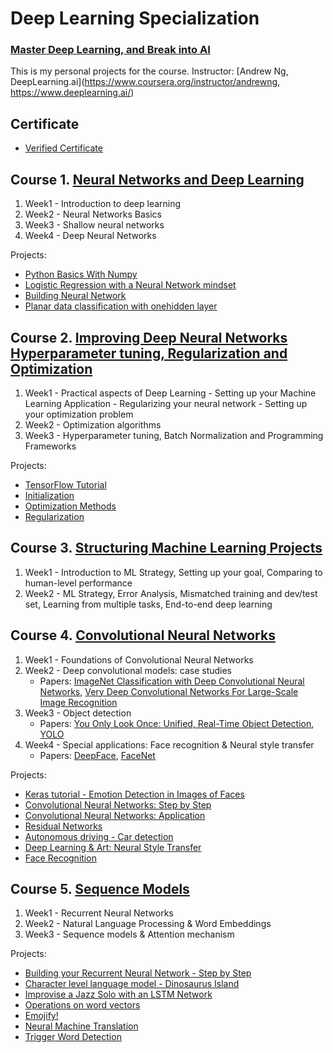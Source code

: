 # Deep Learning Specialization
### [Master Deep Learning, and Break into AI](https://www.coursera.org/specializations/deep-learning)

This is my personal projects for the course.
Instructor: [Andrew Ng, DeepLearning.ai](https://www.coursera.org/instructor/andrewng, https://www.deeplearning.ai/)

## Certificate
* [Verified Certificate](https://www.coursera.org/account/accomplishments/specialization/9PDKWCQE6NKR)

 ## Course 1. [Neural Networks and Deep Learning](https://www.youtube.com/watch?v=CS4cs9xVecg&list=PLkDaE6sCZn6Ec-XTbcX1uRg2_u4xOEky0)
 
1. Week1 - Introduction to deep learning
2. Week2 - Neural Networks Basics
3. Week3 - Shallow neural networks
4. Week4 - Deep Neural Networks

Projects: 
   - [Python Basics With Numpy](https://github.com/aryan-goyal/Deep-Learning/blob/master/Neural%20Networks%20and%20Deep%20Learning/Python_Basics_With_Numpy_v3a.ipynb)
   - [Logistic Regression with a Neural Network mindset](https://github.com/aryan-goyal/Deep-Learning/blob/master/Neural%20Networks%20and%20Deep%20Learning/Logistic_Regression_with_a_Neural_Network_mindset_v6a.ipynb)
   - [Building Neural Network](https://github.com/aryan-goyal/Deep-Learning/blob/master/Neural%20Networks%20and%20Deep%20Learning/Deep%2BNeural%2BNetwork%2B-%2BApplication%2Bv8.ipynb)
   - [Planar data classification with onehidden layer](https://github.com/aryan-goyal/Deep-Learning/blob/master/Neural%20Networks%20and%20Deep%20Learning/Planar_data_classification_with_onehidden_layer_v6c.ipynb)

## Course 2. [Improving Deep Neural Networks Hyperparameter tuning, Regularization and Optimization](https://www.youtube.com/watch?v=1waHlpKiNyY&list=PLkDaE6sCZn6Hn0vK8co82zjQtt3T2Nkqc)

1. Week1 - Practical aspects of Deep Learning
         - Setting up your Machine Learning Application
         - Regularizing your neural network
         - Setting up your optimization problem
2. Week2 - Optimization algorithms
3. Week3 - Hyperparameter tuning, Batch Normalization and Programming Frameworks

Projects: 
   - [TensorFlow Tutorial](https://github.com/aryan-goyal/Deep-Learning/blob/master/Improving%20Deep%20Neural%20Networks%20Hyperparameter%20tuning%2C%20Regularization%20and%20Optimization/TensorFlow_Tutorial_v3b.ipynb)
   - [Initialization](https://github.com/aryan-goyal/Deep-Learning/blob/master/Improving%20Deep%20Neural%20Networks%20Hyperparameter%20tuning%2C%20Regularization%20and%20Optimization/Initialization.ipynb)
   - [Optimization Methods](https://github.com/aryan-goyal/Deep-Learning/blob/master/Improving%20Deep%20Neural%20Networks%20Hyperparameter%20tuning%2C%20Regularization%20and%20Optimization/Optimization_methods_v1b.ipynb)
   - [Regularization](https://github.com/aryan-goyal/Deep-Learning/blob/master/Improving%20Deep%20Neural%20Networks%20Hyperparameter%20tuning%2C%20Regularization%20and%20Optimization/Regularization_v2a.ipynb)

## Course 3. [Structuring Machine Learning Projects](https://www.youtube.com/watch?v=dFX8k1kXhOw&list=PLkDaE6sCZn6E7jZ9sN_xHwSHOdjUxUW_b)

1. Week1 - Introduction to ML Strategy, Setting up your goal, Comparing to human-level performance
2. Week2 - ML Strategy, Error Analysis, Mismatched training and dev/test set, Learning from multiple tasks, End-to-end deep learning
         
 ## Course 4. [Convolutional Neural Networks](https://www.youtube.com/watch?v=ArPaAX_PhIs&list=PLkDaE6sCZn6Gl29AoE31iwdVwSG-KnDzF)
 
 1. Week1 - Foundations of Convolutional Neural Networks
 2. Week2 - Deep convolutional models: case studies
    - Papers:  [ImageNet Classification with Deep Convolutional Neural Networks](https://papers.nips.cc/paper/4824-imagenet-classification-with-deep-convolutional-neural-networks.pdf), [Very Deep Convolutional Networks For Large-Scale Image Recognition](https://arxiv.org/pdf/1409.1556.pdf)
 3. Week3 - Object detection
    - Papers: [You Only Look Once:
Unified, Real-Time Object Detection](https://arxiv.org/pdf/1506.02640.pdf), [YOLO](https://arxiv.org/pdf/1612.08242.pdf)
 4. Week4 - Special applications: Face recognition & Neural style transfer
    - Papers: [DeepFace](https://www.cs.toronto.edu/~ranzato/publications/taigman_cvpr14.pdf), [FaceNet](https://www.cv-foundation.org/openaccess/content_cvpr_2015/papers/Schroff_FaceNet_A_Unified_2015_CVPR_paper.pdf)
 
 Projects:
   - [Keras tutorial - Emotion Detection in Images of Faces](https://github.com/aryan-goyal/Deep-Learning/blob/master/Convolutional%20Neural%20Networks/Keras_Tutorial_v2a.ipynb)
   - [Convolutional Neural Networks: Step by Step](https://github.com/aryan-goyal/Deep-Learning/blob/master/Convolutional%20Neural%20Networks/Convolution_model_Step_by_Step_v2a.ipynb)
   - [Convolutional Neural Networks: Application](https://github.com/aryan-goyal/Deep-Learning/blob/master/Convolutional%20Neural%20Networks/Convolution_model_Application_v1a.ipynb)
   - [Residual Networks](https://github.com/aryan-goyal/Deep-Learning/blob/master/Convolutional%20Neural%20Networks/Residual_Networks_v2a.ipynb)
   - [Autonomous driving - Car detection](https://github.com/aryan-goyal/Deep-Learning/blob/master/Convolutional%20Neural%20Networks/Autonomous_driving_application_Car_detection_v3a.ipynb)
   - [Deep Learning & Art: Neural Style Transfer](https://github.com/aryan-goyal/Deep-Learning/blob/master/Convolutional%20Neural%20Networks/Art_Generation_with_Neural_Style_Transfer_v3a.ipynb)
   - [Face Recognition](https://github.com/aryan-goyal/Deep-Learning/blob/master/Convolutional%20Neural%20Networks/Face_Recognition_v3a.ipynb)

 ## Course 5. [Sequence Models](https://www.youtube.com/watch?v=DejHQYAGb7Q&list=PLkDaE6sCZn6F6wUI9tvS_Gw1vaFAx6rd6)
 1. Week1 - Recurrent Neural Networks
 2. Week2 - Natural Language Processing & Word Embeddings
 3. Week3 - Sequence models & Attention mechanism
 
 Projects:
   - [Building your Recurrent Neural Network - Step by Step](https://github.com/aryan-goyal/Deep-Learning/blob/master/Sequence%20Models/Building_a_Recurrent_Neural_Network_Step_by_Step_v3a.ipynb)
   - [Character level language model - Dinosaurus Island](https://github.com/aryan-goyal/Deep-Learning/blob/master/Sequence%20Models/Dinosaurus_Island_Character_level_language_model_final_v3a.ipynb)
   - [Improvise a Jazz Solo with an LSTM Network](https://github.com/aryan-goyal/Deep-Learning/blob/master/Sequence%20Models/Improvise_a_Jazz_Solo_with_an_LSTM_Network_v3a.ipynb)
   - [Operations on word vectors](https://github.com/aryan-goyal/Deep-Learning/blob/master/Sequence%20Models/Operations_on_word_vectors_v2a.ipynb)
   - [Emojify!](https://github.com/aryan-goyal/Deep-Learning/blob/master/Sequence%20Models/Emojify_v2a.ipynb)
   - [Neural Machine Translation](https://github.com/aryan-goyal/Deep-Learning/blob/master/Sequence%20Models/Neural_machine_translation_with_attention_v4a.ipynb)
   - [Trigger Word Detection](https://github.com/aryan-goyal/Deep-Learning/blob/master/Sequence%20Models/Trigger_word_detection_v1a.ipynb)